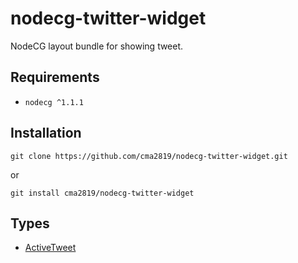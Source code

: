 # nodecg-twitter-widget
NodeCG layout bundle for showing tweet.

## Requirements

- `nodecg ^1.1.1`

## Installation

```
git clone https://github.com/cma2819/nodecg-twitter-widget.git
```

or

```
git install cma2819/nodecg-twitter-widget
```

## Types

- [ActiveTweet](./src/nodecg/generated/activeTweet.d.ts)